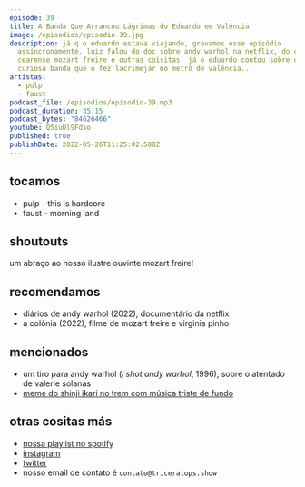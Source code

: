 ```yaml
---
episode: 39
title: A Banda Que Arrancou Lágrimas do Eduardo em Valência
image: /episodios/episodio-39.jpg
description: já q o eduardo estava viajando, gravamos esse episódio
  assíncronamente. luiz falou do doc sobre andy warhol na netflix, do cineasta
  cearense mozart freire e outras coisitas. já o eduardo contou sobre uma
  curiosa banda que o fez lacrimejar no metrô de valência...
artistas:
  - pulp
  - faust
podcast_file: /episodios/episodio-39.mp3
podcast_duration: 35:15
podcast_bytes: "84626466"
youtube: Q5iuUl9Fdso
published: true
publishDate: 2022-05-26T11:25:02.508Z
---
```

## tocamos
* pulp - this is hardcore
* faust - morning land

## shoutouts
um abraço ao nosso ilustre ouvinte mozart freire!

## recomendamos
* diários de andy warhol (2022), documentário da netflix
* a colônia (2022), filme de mozart freire e virginia pinho

## mencionados
* um tiro para andy warhol (*i shot andy warhol*, 1996), sobre o atentado de valerie solanas
* [meme do shinji ikari no trem com música triste de fundo](https://pt-br.facebook.com/pg/El-mismo-video-de-shinji-ikari-en-el-metro-con-m%C3%BAsica-triste-de-fondo-112054447133222/videos/)

## otras cositas más
* [nossa playlist no spotify](https://open.spotify.com/playlist/0UiztKuga6LmTAxWTsUQdw?si=fb96026bc1994d90)
* [instagram](https://www.instagram.com/triceratops.show/)
* [twitter](https://twitter.com/TriceratopsShow/)
* nosso email de contato é `contato@triceratops.show`
